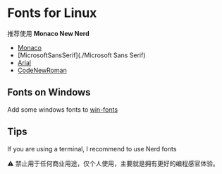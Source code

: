# Fonts for Linux

推荐使用 **Monaco New Nerd**

- [Monaco](./Monaco)
- [MicrosoftSansSerif](./Microsoft Sans Serif)
- [Arial](./Arial)
- [CodeNewRoman](./CodeNewRomanNerd)

## Fonts on Windows

Add some windows fonts to [win-fonts](./win-fonts)

## Tips

If you are using a terminal, I recommend to use Nerd fonts

⚠️ 禁止用于任何商业用途，仅个人使用，主要就是拥有更好的编程感官体验。


